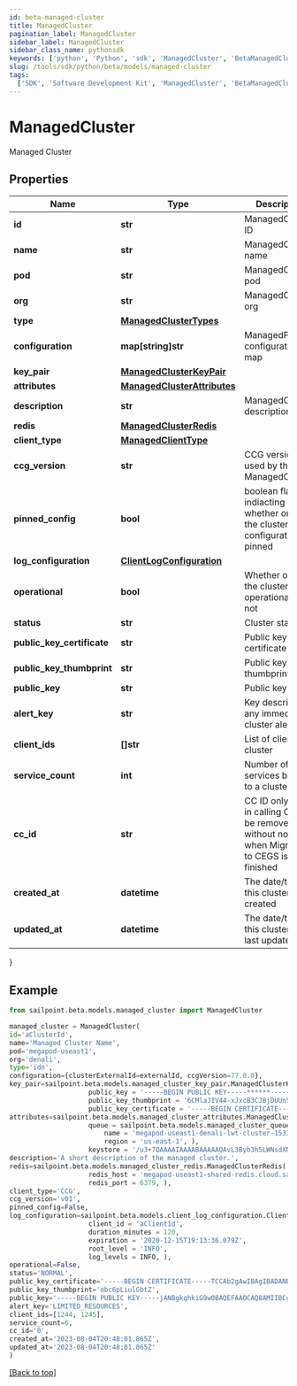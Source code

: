 ```yaml
---
id: beta-managed-cluster
title: ManagedCluster
pagination_label: ManagedCluster
sidebar_label: ManagedCluster
sidebar_class_name: pythonsdk
keywords: ['python', 'Python', 'sdk', 'ManagedCluster', 'BetaManagedCluster']
slug: /tools/sdk/python/beta/models/managed-cluster
tags:
  ['SDK', 'Software Development Kit', 'ManagedCluster', 'BetaManagedCluster']
---
```


# ManagedCluster

Managed Cluster

## Properties

| Name | Type | Description | Notes |
| --- | --- | --- | --- |
| **id** | **str** | ManagedCluster ID | [required] |
| **name** | **str** | ManagedCluster name | [optional] |
| **pod** | **str** | ManagedCluster pod | [optional] |
| **org** | **str** | ManagedCluster org | [optional] |
| **type** | [**ManagedClusterTypes**](managed-cluster-types) |  | [optional] |
| **configuration** | **map[string]str** | ManagedProcess configuration map | [optional] |
| **key_pair** | [**ManagedClusterKeyPair**](managed-cluster-key-pair) |  | [optional] |
| **attributes** | [**ManagedClusterAttributes**](managed-cluster-attributes) |  | [optional] |
| **description** | **str** | ManagedCluster description | [optional] |
| **redis** | [**ManagedClusterRedis**](managed-cluster-redis) |  | [optional] |
| **client_type** | [**ManagedClientType**](managed-client-type) |  | [required] |
| **ccg_version** | **str** | CCG version used by the ManagedCluster | [required] |
| **pinned_config** | **bool** | boolean flag indiacting whether or not the cluster configuration is pinned | [optional] [default to False] |
| **log_configuration** | [**ClientLogConfiguration**](client-log-configuration) |  | [optional] |
| **operational** | **bool** | Whether or not the cluster is operational or not | [optional] [default to False] |
| **status** | **str** | Cluster status | [optional] |
| **public_key_certificate** | **str** | Public key certificate | [optional] |
| **public_key_thumbprint** | **str** | Public key thumbprint | [optional] |
| **public_key** | **str** | Public key | [optional] |
| **alert_key** | **str** | Key describing any immediate cluster alerts | [optional] |
| **client_ids** | **[]str** | List of clients in a cluster | [optional] |
| **service_count** | **int** | Number of services bound to a cluster | [optional] [default to 0] |
| **cc_id** | **str** | CC ID only used in calling CC, will be removed without notice when Migration to CEGS is finished | [optional] [default to '0'] |
| **created_at** | **datetime** | The date/time this cluster was created | [optional] |
| **updated_at** | **datetime** | The date/time this cluster was last updated | [optional] |

}

## Example

```python
from sailpoint.beta.models.managed_cluster import ManagedCluster

managed_cluster = ManagedCluster(
id='aClusterId',
name='Managed Cluster Name',
pod='megapod-useast1',
org='denali',
type='idn',
configuration={clusterExternalId=externalId, ccgVersion=77.0.0},
key_pair=sailpoint.beta.models.managed_cluster_key_pair.ManagedClusterKeyPair(
                    public_key = '-----BEGIN PUBLIC KEY-----******-----END PUBLIC KEY-----',
                    public_key_thumbprint = '6CMlaJIV44-xJxcB3CJBjDUUn54',
                    public_key_certificate = '-----BEGIN CERTIFICATE-----****-----END CERTIFICATE-----', ),
attributes=sailpoint.beta.models.managed_cluster_attributes.ManagedClusterAttributes(
                    queue = sailpoint.beta.models.managed_cluster_queue.ManagedClusterQueue(
                        name = 'megapod-useast1-denali-lwt-cluster-1533',
                        region = 'us-east-1', ),
                    keystore = '/u3+7QAAAAIAAAABAAAAAQAvL3Byb3h5LWNsdXN0ZXIvMmM5MTgwODc3Yjg3MW', ),
description='A short description of the managed cluster.',
redis=sailpoint.beta.models.managed_cluster_redis.ManagedClusterRedis(
                    redis_host = 'megapod-useast1-shared-redis.cloud.sailpoint.com',
                    redis_port = 6379, ),
client_type='CCG',
ccg_version='v01',
pinned_config=False,
log_configuration=sailpoint.beta.models.client_log_configuration.ClientLogConfiguration(
                    client_id = 'aClientId',
                    duration_minutes = 120,
                    expiration = '2020-12-15T19:13:36.079Z',
                    root_level = 'INFO',
                    log_levels = INFO, ),
operational=False,
status='NORMAL',
public_key_certificate='-----BEGIN CERTIFICATE-----TCCAb2gAwIBAgIBADANBgkqhkiG9w0BAQsFADAuMQ0wCwYDVQQD-----END CERTIFICATE-----',
public_key_thumbprint='obc6pLiulGbtZ',
public_key='-----BEGIN PUBLIC KEY-----jANBgkqhkiG9w0BAQEFAAOCAQ8AMIIBCgKCAQEA3WgnsxP52MDgBTfHR+5n4-----END PUBLIC KEY-----',
alert_key='LIMITED_RESOURCES',
client_ids=[1244, 1245],
service_count=6,
cc_id='0',
created_at='2023-08-04T20:48:01.865Z',
updated_at='2023-08-04T20:48:01.865Z'
)

```

[[Back to top]](#)
